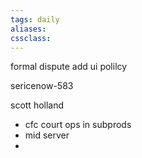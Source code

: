 ```yaml
---
tags: daily
aliases:
cssclass:
---
```


formal dispute
add ui polilcy 

sericenow-583

scott holland
- cfc court ops in subprods 
- mid server 
- 
